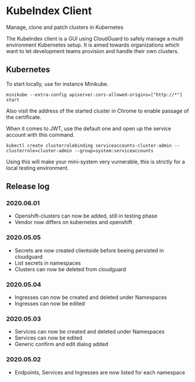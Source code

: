 # KubeIndex Client

Manage, clone and patch clusters in Kubernetes

The KubeIndex client is a GUI using CloudGuard to safely manage a multi environment Kubernetes setup. It is aimed towards organizations which want to let development teams provision and handle their own clusters.

## Kubernetes

To start locally, use for instance Minikube. 

 `minikube --extra-config apiserver.cors-allowed-origins=["http://*"] start`

 Also visit the address of the started cluster in Chrome to enable passage of the certificate.

 When it comes to JWT, use the default one and open up the service account with this command.

 `kubectl create clusterrolebinding serviceaccounts-cluster-admin --clusterrole=cluster-admin --group=system:serviceaccounts`

 Using this will make your mini-system very vurnerable, this is strictly for a local testing environment.

 ## Release log

### 2020.06.01
* Openshift-clusters can now be added, still in testing phase
* Vendor now differs on kubernetes and openshift

### 2020.05.05
* Secrets are now created clientside before beeing persisted in cloudguard
* List secrets in namespaces
* Clusters can now be deleted from cloudguard

 ### 2020.05.04
* Ingresses can now be created and deleted under Namespaces
* Ingresses can now be edited 

### 2020.05.03
* Services can now be created and deleted under Namespaces
* Services can now be edited 
* Generic confirm and edit dialog added

### 2020.05.02
* Endpoints, Services and Ingresses are now listed for each namespace